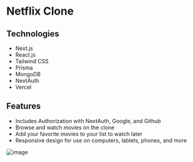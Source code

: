 # Netflix Clone
## Technologies 
- Next.js
- React.js
- Tailwind CSS
- Prisma
- MongoDB
- NextAuth
- Vercel

## Features 
- Includes Authorization with NextAuth, Google, and Github
- Browse and watch movies on the clone
- Add your favorite movies to your list to watch later
- Responsive design for use on computers, lablets, phones, and more


![image](https://github.com/adam-gill/netflix-clone/assets/110919227/075d0ca8-7972-41ac-afea-2bf778c42587)
